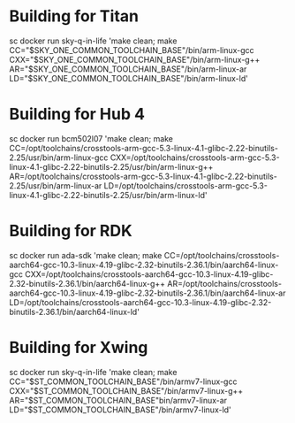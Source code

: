 # Building for Titan  
sc docker run sky-q-in-life 'make clean; make CC="$SKY_ONE_COMMON_TOOLCHAIN_BASE"/bin/arm-linux-gcc CXX="$SKY_ONE_COMMON_TOOLCHAIN_BASE"/bin/arm-linux-g++ AR="$SKY_ONE_COMMON_TOOLCHAIN_BASE"/bin/arm-linux-ar LD="$SKY_ONE_COMMON_TOOLCHAIN_BASE"/bin/arm-linux-ld'

# Building for Hub 4 
sc docker run bcm502l07 'make clean; make CC=/opt/toolchains/crosstools-arm-gcc-5.3-linux-4.1-glibc-2.22-binutils-2.25/usr/bin/arm-linux-gcc CXX=/opt/toolchains/crosstools-arm-gcc-5.3-linux-4.1-glibc-2.22-binutils-2.25/usr/bin/arm-linux-g++ AR=/opt/toolchains/crosstools-arm-gcc-5.3-linux-4.1-glibc-2.22-binutils-2.25/usr/bin/arm-linux-ar LD=/opt/toolchains/crosstools-arm-gcc-5.3-linux-4.1-glibc-2.22-binutils-2.25/usr/bin/arm-linux-ld'

# Building for RDK
sc docker run ada-sdk 'make clean; make CC=/opt/toolchains/crosstools-aarch64-gcc-10.3-linux-4.19-glibc-2.32-binutils-2.36.1/bin/aarch64-linux-gcc CXX=/opt/toolchains/crosstools-aarch64-gcc-10.3-linux-4.19-glibc-2.32-binutils-2.36.1/bin/aarch64-linux-g++ AR=/opt/toolchains/crosstools-aarch64-gcc-10.3-linux-4.19-glibc-2.32-binutils-2.36.1/bin/aarch64-linux-ar LD=/opt/toolchains/crosstools-aarch64-gcc-10.3-linux-4.19-glibc-2.32-binutils-2.36.1/bin/aarch64-linux-ld'

# Building for Xwing
sc docker run sky-q-in-life 'make clean; make CC="$ST_COMMON_TOOLCHAIN_BASE"/bin/armv7-linux-gcc CXX="$ST_COMMON_TOOLCHAIN_BASE"/bin/armv7-linux-g++ AR="$ST_COMMON_TOOLCHAIN_BASE"bin/armv7-linux-ar LD="$ST_COMMON_TOOLCHAIN_BASE"/bin/armv7-linux-ld'

